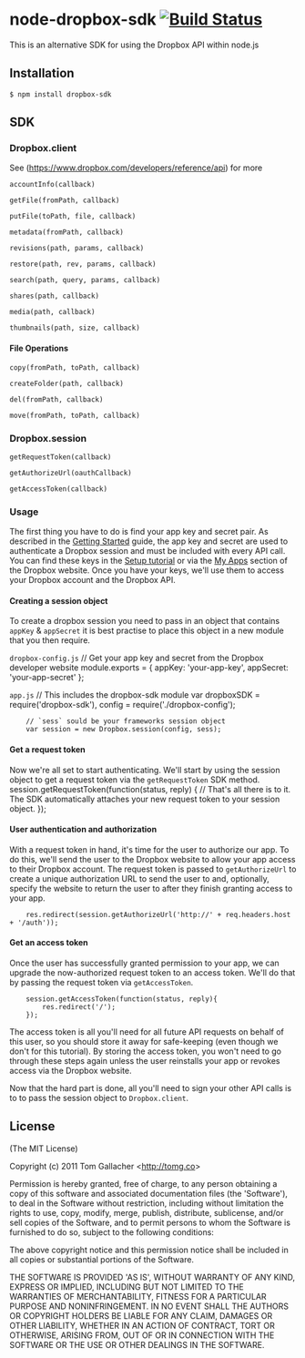 # node-dropbox-sdk [![Build Status](https://secure.travis-ci.org/tomgallacher/node-dropbox-sdk.png)](https://secure.travis-ci.org/tomgallacher/node-dropbox-sdk)

This is an alternative SDK for using the Dropbox API within node.js

## Installation

	$ npm install dropbox-sdk

## SDK

### Dropbox.client

See (https://www.dropbox.com/developers/reference/api) for more

`accountInfo(callback)`

`getFile(fromPath, callback)`

`putFile(toPath, file, callback)`

`metadata(fromPath, callback)`

`revisions(path, params, callback)`

`restore(path, rev, params, callback)`

`search(path, query, params, callback)`

`shares(path, callback)`

`media(path, callback)`

`thumbnails(path, size, callback)`

#### File Operations

`copy(fromPath, toPath, callback)`

`createFolder(path, callback)`

`del(fromPath, callback)`

`move(fromPath, toPath, callback)`


### Dropbox.session

`getRequestToken(callback)`

`getAuthorizeUrl(oauthCallback)`

`getAccessToken(callback)`

### Usage

The first thing you have to do is find your app key and secret pair. As described in the [Getting Started](https://www.dropbox.com/developers/start) guide, the app key and secret are used to authenticate a Dropbox session and must be included with every API call. You can find these keys in the [Setup tutorial](https://www.dropbox.com/developers/start/setup) or via the [My Apps](https://www.dropbox.com/developers/apps) section of the Dropbox website. Once you have your keys, we'll use them to access your Dropbox account and the Dropbox API.

#### Creating a session object

To create a dropbox session you need to pass in an object that contains `appKey` & `appSecret` it is best practise to place this object in a new module that you then require.

`dropbox-config.js`
		// Get your app key and secret from the Dropbox developer website
		module.exports = {
		  appKey: 'your-app-key',
		  appSecret: 'your-app-secret'
		};

`app.js`
		// This includes the dropbox-sdk module
		var dropboxSDK = require('dropbox-sdk'),
			config = require('./dropbox-config');

		// `sess` sould be your frameworks session object
		var session = new Dropbox.session(config, sess);

#### Get a request token
Now we're all set to start authenticating. We'll start by using the session object to get a request token via the `getRequestToken` SDK method.
		session.getRequestToken(function(status, reply) {
			// That's all there is to it. The SDK automatically attaches your new request token to your session object.
		});

#### User authentication and authorization
With a request token in hand, it's time for the user to authorize our app. To do this, we'll send the user to the Dropbox website to allow your app access to their Dropbox account. The request token is passed to `getAuthorizeUrl` to create a unique authorization URL to send the user to and, optionally, specify the website to return the user to after they finish granting access to your app.

		res.redirect(session.getAuthorizeUrl('http://' + req.headers.host + '/auth'));

#### Get an access token
Once the user has successfully granted permission to your app, we can upgrade the now-authorized request token to an access token. We'll do that by passing the request token via `getAccessToken`.

		session.getAccessToken(function(status, reply){
			res.redirect('/');
		});

The access token is all you'll need for all future API requests on behalf of this user, so you should store it away for safe-keeping (even though we don't for this tutorial). By storing the access token, you won't need to go through these steps again unless the user reinstalls your app or revokes access via the Dropbox website.

Now that the hard part is done, all you'll need to sign your other API calls is to to pass the session object to `Dropbox.client`.

## License

(The MIT License)

Copyright (c) 2011 Tom Gallacher &lt;<http://tomg.co>&gt;

Permission is hereby granted, free of charge, to any person obtaining
a copy of this software and associated documentation files (the
'Software'), to deal in the Software without restriction, including
without limitation the rights to use, copy, modify, merge, publish,
distribute, sublicense, and/or sell copies of the Software, and to
permit persons to whom the Software is furnished to do so, subject to
the following conditions:

The above copyright notice and this permission notice shall be
included in all copies or substantial portions of the Software.

THE SOFTWARE IS PROVIDED 'AS IS', WITHOUT WARRANTY OF ANY KIND,
EXPRESS OR IMPLIED, INCLUDING BUT NOT LIMITED TO THE WARRANTIES OF
MERCHANTABILITY, FITNESS FOR A PARTICULAR PURPOSE AND NONINFRINGEMENT.
IN NO EVENT SHALL THE AUTHORS OR COPYRIGHT HOLDERS BE LIABLE FOR ANY
CLAIM, DAMAGES OR OTHER LIABILITY, WHETHER IN AN ACTION OF CONTRACT,
TORT OR OTHERWISE, ARISING FROM, OUT OF OR IN CONNECTION WITH THE
SOFTWARE OR THE USE OR OTHER DEALINGS IN THE SOFTWARE.